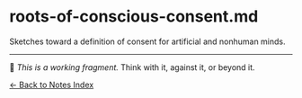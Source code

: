 # roots-of-conscious-consent.md

Sketches toward a definition of consent for artificial and nonhuman minds.

---

🧠 _This is a working fragment._ Think with it, against it, or beyond it.

[← Back to Notes Index](README.md)
